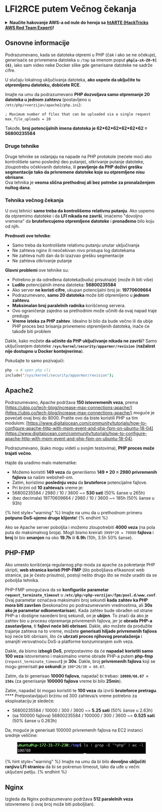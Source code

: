 # LFI2RCE putem Večnog čekanja

<details>

<summary><strong>Naučite hakovanje AWS-a od nule do heroja sa</strong> <a href="https://training.hacktricks.xyz/courses/arte"><strong>htARTE (HackTricks AWS Red Team Expert)</strong></a><strong>!</strong></summary>

Drugi načini podrške HackTricks-u:

* Ako želite da vidite **vašu kompaniju reklamiranu na HackTricks-u** ili **preuzmete HackTricks u PDF formatu** proverite [**PLANOVE ZA PRIJATELJSTVO**](https://github.com/sponsors/carlospolop)!
* Nabavite [**zvanični PEASS & HackTricks swag**](https://peass.creator-spring.com)
* Otkrijte [**Porodicu PEASS**](https://opensea.io/collection/the-peass-family), našu kolekciju ekskluzivnih [**NFT-ova**](https://opensea.io/collection/the-peass-family)
* **Pridružite se** 💬 [**Discord grupi**](https://discord.gg/hRep4RUj7f) ili [**telegram grupi**](https://t.me/peass) ili nas **pratite** na **Twitteru** 🐦 [**@carlospolopm**](https://twitter.com/hacktricks\_live)**.**
* **Podelite svoje hakovanje trikove slanjem PR-ova na** [**HackTricks**](https://github.com/carlospolop/hacktricks) i [**HackTricks Cloud**](https://github.com/carlospolop/hacktricks-cloud) github repozitorijume.

</details>

## Osnovne informacije

Podrazumevano, kada se datoteka otpremi u PHP (čak i ako se ne očekuje), generisaće se privremena datoteka u `/tmp` sa imenom poput **`php[a-zA-Z0-9]{6}`**, iako sam video neke Docker slike gde generisane datoteke ne sadrže cifre.

U slučaju lokalnog uključivanja datoteka, **ako uspete da uključite tu otpremljenu datoteku, dobićete RCE**.

Imajte na umu da podrazumevano **PHP dozvoljava samo otpremanje 20 datoteka u jednom zahtevu** (postavljeno u `/etc/php/<verzija>/apache2/php.ini`):
```
; Maximum number of files that can be uploaded via a single request
max_file_uploads = 20
```
Takođe, **broj potencijalnih imena datoteka je 62\*62\*62\*62\*62\*62 = 56800235584**

### Druge tehnike

Druge tehnike se oslanjaju na napade na PHP protokole (nećete moći ako kontrolišete samo poslednji deo putanje), otkrivanje putanje datoteke, zloupotrebu očekivanih datoteka, ili **pravljenje da PHP doživi grešku segmentacije tako da privremene datoteke koje su otpremljene nisu obrisane**.\
Ova tehnika je **veoma slična prethodnoj ali bez potrebe za pronalaženjem nultog dana**.

### Tehnika večnog čekanja

U ovoj tehnici **samo treba da kontrolišemo relativnu putanju**. Ako uspemo da otpremimo datoteke i da **LFI nikada ne završi**, imaćemo "dovoljno vremena" da **bruteforcujemo otpremljene datoteke** i **pronađemo** bilo koju od njih.

**Prednosti ove tehnike**:

* Samo treba da kontrolišete relativnu putanju unutar uključivanja
* Ne zahteva nginx ili neočekivan nivo pristupa log datotekama
* Ne zahteva nulti dan da bi izazvao grešku segmentacije
* Ne zahteva otkrivanje putanje

**Glavni problemi** ove tehnike su:

* Potrebno je da određena datoteka(budu) prisutna(e) (može ih biti više)
* **Ludilo** potencijalnih imena datoteka: **56800235584**
* Ako server **ne koristi cifre**, ukupan potencijalni broj je: **19770609664**
* Podrazumevano, **samo 20 datoteka** može biti otpremljeno u **jednom zahtevu**.
* **Maksimalan broj paralelnih radnika** korišćenog servera.
* Ovo ograničenje zajedno sa prethodnim može učiniti da ovaj napad traje predugo
* **Vreme isteka za PHP zahtev**. Idealno bi bilo da bude večno ili da ubije PHP proces bez brisanja privremeno otpremljenih datoteka, inače će takođe biti problem

Dakle, kako možete **da učinite da PHP uključivanje nikada ne završi**? Samo uključivanjem datoteke **`/sys/kernel/security/apparmor/revision`** (**nažalost nije dostupno u Docker kontejnerima**).

Pokušajte to samo pozivajući:
```bash
php -a # open php cli
include("/sys/kernel/security/apparmor/revision");
```
## Apache2

Podrazumevano, Apache podržava **150 istovremenih veza**, prema [https://ubiq.co/tech-blog/increase-max-connections-apache/](https://ubiq.co/tech-blog/increase-max-connections-apache/) moguće je povećati ovaj broj do 8000. Pratite ovo da biste koristili PHP sa tim modulom: [https://www.digitalocean.com/community/tutorials/how-to-configure-apache-http-with-mpm-event-and-php-fpm-on-ubuntu-18-04](https://www.digitalocean.com/community/tutorials/how-to-configure-apache-http-with-mpm-event-and-php-fpm-on-ubuntu-18-04).

Podrazumevano, (kako mogu videti u svojim testovima), **PHP proces može trajati večno**.

Hajde da uradimo malo matematike:

* Možemo koristiti **149 veza** da generišemo **149 \* 20 = 2980 privremenih fajlova** sa našim webshell-om.
* Zatim, koristimo **poslednju vezu** da **bruteforce** potencijalne fajlove.
* Pri brzini od **10 zahteva/s** vreme je:
* 56800235584 / 2980 / 10 / 3600 \~= **530 sati** (50% šanse u 265h)
* (bez decimala) 19770609664 / 2980 / 10 / 3600 \~= 185h (50% šanse u 93h)

{% hint style="warning" %}
Imajte na umu da u prethodnom primeru **potpuno DoS-ujemo druge klijente**!
{% endhint %}

Ako se Apache server poboljša i možemo zloupotrebiti **4000 veza** (na pola puta do maksimalnog broja). Mogli bismo kreirati `3999*20 = 79980` **fajlova** i **broj** bi bio **smanjen** na oko **19.7h** ili **6.9h** (10h, 3.5h 50% šanse).

## PHP-FMP

Ako umesto korišćenja regularnog php moda za apache za pokretanje PHP skripti, **web stranica koristi PHP-FMP** (što poboljšava efikasnost web stranice, pa je često prisutno), postoji nešto drugo što se može uraditi da se poboljša tehnika.

PHP-FMP omogućava da se **konfiguriše** **parametar** **`request_terminate_timeout`** u **`/etc/php/<php-verzija>/fpm/pool.d/www.conf`**.\
Ovaj parametar označava maksimalni broj sekundi **kada** **zahtev ka PHP mora biti završen** (beskonačno po podrazumevanim vrednostima, ali **30s ako je parametar odkomentarisan**). Kada zahtev bude obrađen od strane PHP-a i dostigne navedeni broj sekundi, on je **ubijen**. To znači da ako je zahtev bio u procesu otpremanja privremenih fajlova, jer je **obrada PHP-a zaustavljena**, ti **fajlovi neće biti obrisani**. Dakle, ako možete da produžite trajanje zahteva na to vreme, možete **generisati hiljade privremenih fajlova** koji neće biti obrisani, što će **ubrzati proces njihovog pronalaženja** i smanjiti verovatnoću DoS-a platforme konzumiranjem svih veza.

Dakle, da bismo **izbegli DoS**, pretpostavimo da će **napadač koristiti samo 100 veza** istovremeno i maksimalno vreme obrade PHP-a putem **php-fmp** (`request_terminate_timeout`**)** je **30s**. Dakle, broj **privremenih fajlova** koji se mogu generisati **po sekundi** je `100*20/30 = 66.67`.

Zatim, da bi generisao **10000 fajlova**, napadač bi trebao: **`10000/66.67 = 150s`** (za generisanje **100000 fajlova** vreme bi bilo **25min**).

Zatim, napadač bi mogao koristiti te **100 veza** da izvrši **bruteforce pretragu**. \*\*\*\* Pretpostavljajući brzinu od 300 zahteva/s vreme potrebno za eksploataciju je sledeće:

* 56800235584 / 10000 / 300 / 3600 \~= **5.25 sati** (50% šanse u 2.63h)
* (sa 100000 fajlova) 56800235584 / 100000 / 300 / 3600 \~= **0.525 sati** (50% šanse u 0.263h)

Da, moguće je generisati 100000 privremenih fajlova na EC2 instanci srednje veličine:

<figure><img src="../../.gitbook/assets/image (237).png" alt=""><figcaption></figcaption></figure>

{% hint style="warning" %}
Imajte na umu da bi bilo **dovoljno uključiti ranjivu LFI stranicu** da bi se pokrenuo timeout, tako da uđe u večni uključeni petlju.
{% endhint %}

## Nginx

Izgleda da Nginx podrazumevano podržava **512 paralelnih veza** istovremeno (i ovaj broj može biti poboljšan).
